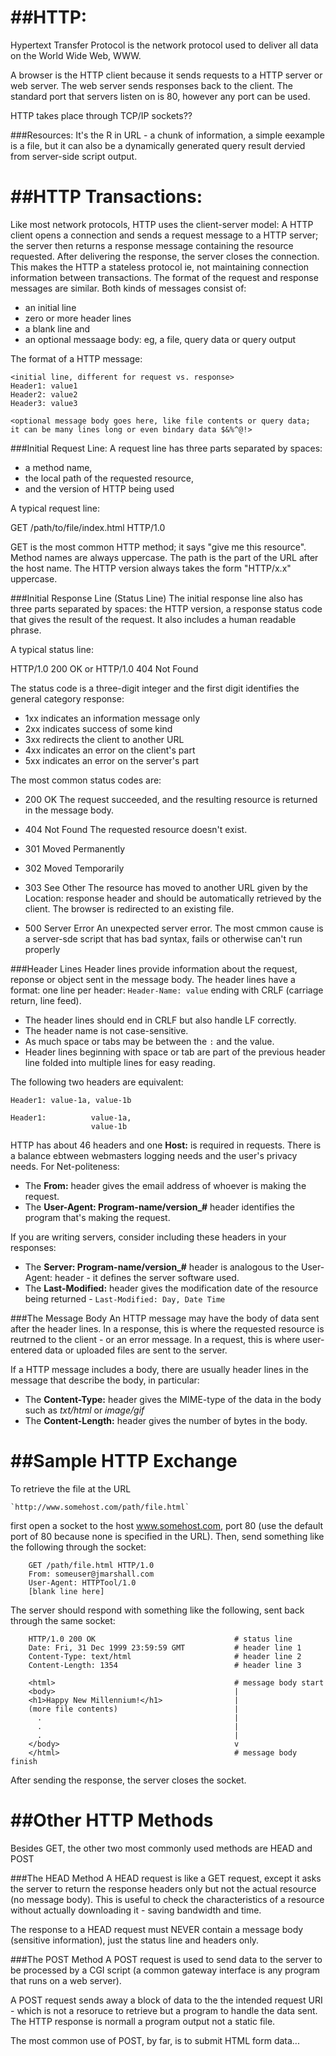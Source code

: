 ##HTTP:
=======

Hypertext Transfer Protocol is the network protocol used to deliver all data on the World Wide Web, WWW.

A browser is the HTTP client because it sends requests to a HTTP server or web server. The web server sends responses back to the client. The standard port that servers listen on is 80, however any port can be used.

HTTP takes place through TCP/IP sockets??

###Resources:
It's the R in URL - a chunk of information, a simple eexample is a file, but it can also be a dynamically generated query result dervied from server-side script output.

##HTTP Transactions:
=====================

Like most network protocols, HTTP uses the client-server model: A HTTP client opens a connection and sends a request message to a HTTP server; the server then returns a response message containing the resource requested.
After delivering the response, the server closes the connection. This makes the HTTP a stateless protocol ie, not maintaining connection information between transactions.
The format of the request and response messages are similar. Both kinds of messages consist of:
- an initial line
- zero or more header lines
- a blank line and
- an optional messaage body: eg, a file, query data or query output

The format of a HTTP message:

```
<initial line, different for request vs. response>
Header1: value1
Header2: value2
Header3: value3

<optional message body goes here, like file contents or query data;
it can be many lines long or even bindary data $&%^@!>
```

###Initial Request Line:
A request line has three parts separated by spaces:
- a method name,
- the local path of the requested resource,
- and the version of HTTP being used

A typical request line:

GET /path/to/file/index.html HTTP/1.0

GET is the most common HTTP method; it says "give me this resource".
Method names are always uppercase.
The path is the part of the URL after the host name.
The HTTP version always takes the form "HTTP/x.x" uppercase.

###Initial Response Line (Status Line)
The initial response line also has three parts separated by spaces: the HTTP version, a response status code that gives the result of the request. It also includes a human readable phrase.

A typical status line:

  HTTP/1.0 200 OK
or
  HTTP/1.0 404 Not Found

The status code is a three-digit integer and the first digit identifies the general category response:
- 1xx indicates an information message only
- 2xx indicates success of some kind
- 3xx redirects the client to another URL
- 4xx indicates an error on the client's part
- 5xx indicates an error on the server's part

The most common status codes are:
- 200 OK
  The request succeeded, and the resulting resource is returned in the message body.

- 404 Not Found
  The requested resource doesn't exist.

- 301 Moved Permanently
- 302 Moved Temporarily
- 303 See Other
  The resource has moved to another URL given by the Location: response header and should be automatically retrieved by the client. The browser is redirected to an existing file.

- 500 Server Error
  An unexpected server error. The most cmmon cause is a server-sde script that has bad syntax, fails or otherwise can't run properly

###Header Lines
Header lines provide information about the request, reponse or object sent in the message body. The header lines have a format: one line per header: `Header-Name: value` ending with CRLF (carriage return, line feed).
- The header lines should end in CRLF but also handle LF correctly.
- The header name is not case-sensitive.
- As much space or tabs may be between the `:` and the value.
- Header lines beginning with space or tab are part of the previous header line folded into multiple lines for easy reading.

The following two headers are equivalent:
```
Header1: value-1a, value-1b

Header1:          value-1a,
                  value-1b
```
HTTP has about 46 headers and one **Host:** is required in requests. There is a balance ebtween webmasters logging needs and the user's privacy needs.
For Net-politeness:
- The **From:** header gives the email address of whoever is making the request.
- The **User-Agent: Program-name/version_#** header identifies the program that's making the request.

If you are writing servers, consider including these headers in your responses:
- The **Server: Program-name/version_#** header is analogous to the User-Agent: header - it defines the server software used.
- The **Last-Modified:** header gives the modification date of the resource being returned - `Last-Modified: Day, Date Time`

###The Message Body
An HTTP message may have the body of data sent after the header lines.
In a response, this is where the requested resource is reutrned to the client - or an error message.
In a request, this is where user-entered data or uploaded files are sent to the server.

If a HTTP message includes a body, there are usually header lines in the message that describe the body, in particular:
- The **Content-Type:** header gives the MIME-type of the data in the body such as *txt/html* or *image/gif*
- The **Content-Length:** header gives the number of bytes in the body.

##Sample HTTP Exchange
=======================
To retrieve the file at the URL

    `http://www.somehost.com/path/file.html`

first open a socket to the host www.somehost.com, port 80 (use the default port of 80 because none is specified in the URL). Then, send something like the following through the socket:
```
    GET /path/file.html HTTP/1.0
    From: someuser@jmarshall.com
    User-Agent: HTTPTool/1.0
    [blank line here]
```
The server should respond with something like the following, sent back through the same socket:
```
    HTTP/1.0 200 OK                               # status line
    Date: Fri, 31 Dec 1999 23:59:59 GMT           # header line 1
    Content-Type: text/html                       # header line 2
    Content-Length: 1354                          # header line 3

    <html>                                        # message body start
    <body>                                        |
    <h1>Happy New Millennium!</h1>                |
    (more file contents)                          |
      .                                           |
      .                                           |
      .                                           |
    </body>                                       v
    </html>                                       # message body finish
```
After sending the response, the server closes the socket.

##Other HTTP Methods
=====================
Besides GET, the other two most commonly used methods are HEAD and POST

###The HEAD Method
A HEAD request is like a GET request, except it asks the server to return the response headers only but not the actual resource (no message body). This is useful to check the characteristics of a resource without actually downloading it - saving bandwidth and time.

The response to a HEAD request must NEVER contain a message body (sensitive information), just the status line and headers only.

###The POST Method
A POST request is used to send data to the server to be processed by a CGI script (a common gateway interface is any program that runs on a web server).

A POST request sends away a block of data to the the intended request URI - which is not a resoruce to retrieve but a program to handle the data sent. The HTTP response is normall a program output not a static file.

The most common use of POST, by far, is to submit HTML form data...